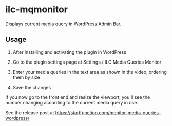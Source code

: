 ilc-mqmonitor
=============

Displays current media query in WordPress Admin Bar.

Usage
-----

1. After installing and activating the plugin in WordPress

2. Go to the plugin settings page at Settings / ILC Media Queries Monitor

3. Enter your media queries in the text area as shown in the video, ordering them by size

4. Save the changes

If you now go to the front end and resize the viewport, you'll see the number changing according to the current media query in use.

See the release post at
https://startfunction.com/monitor-media-queries-wordpress/
